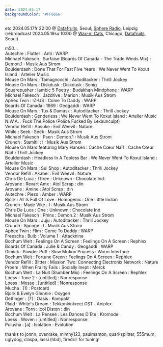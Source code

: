 ```yaml
---
date: 2024.05.17
backgroundColor: '#FF6666'
---
```


etc 2024.05.17fr 22:00 @ [Datafruits](http://www.datafruits.fm/), Seoul; [Sphere Radio](http://www.sphere-radio.net/), Leipzig  
(rebroadcast 2024.05.19su 10:00 @ [Wax-n' Cats](http://www.twitch.tv/waxncats), Chicago; [Datafruits](http://www.datafruits.fm/), Seoul)  

m50...  
Autechre : Flutter : Anti : WARP  
Michael Fakesch : Surfaise (Boards Of Canada - The Trade Winds Mix) : Demon.1 : Musik Aus Strom  
Boulderdash : Done That For Fast Five Years : We Never Went To Koxut Island : Artelier Music  
Mouse On Mars : Tamagnocchi : Autoditacker : Thrill Jockey  
Mouse On Mars : Diskdusk : Diskdusk : Sonig  
Squarepusher : Iambic 5 Poetry : Budakhan Mindphone : WARP  
Michael Fakesch : Jazdrive : Marion : Musik Aus Strom  
Aphex Twin : IZ-US : Come To Daddy : WARP  
Boards Of Canada : 1969 : Geogaddi : WARP  
Mouse On Mars : Tux & Damask : Autoditacker : Thrill Jockey  
Boulderdash : Genderless : We Never Went To Koxut Island : Artelier Music  
N.W.A. : Fuck The Police (Police Fucked By Lexaunculpt)  
Vendor Refill : Aosuke : Evil Weevil : Nature  
While : Seek : Seek : Musik Aus Strom  
Michael Fakesch : Psen : Demon.1 : Musik Aus Strom  
Crunch : Stemitil : I : Musik Aus Strom  
Mouse On Mars featuring Mary Hansen : Cache Cœur Naïf : Cache Cœur Naïf : Thrill Jockey  
Boulderdash : Headless In A Topless Bar : We Never Went To Koxut Island : Artelier Music  
Mouse On Mars : Sui Shop : Autoditacker : Thrill Jockey  
Vendor Refill : Akabei : Evil Weevil : Nature  
Chris De Luca : Three : Unknown : Chocolate Ind.  
Arovane : Revart Amx : Atol Scrap : din  
Arovane : Amine : Atol Scrap : din  
Autechre : Piezo : Amber : WARP  
Bjork : All Is Full Of Love : Homogenic : One Little Indian  
Crunch : Made Vike : I : Musik Aus Strom  
Chris De Luca : One : Unknown : Chocolate Ind.  
Michael Fakesch : Phins : Demon.2 : Musik Aus Strom  
Mouse On Mars : Juju : Autoditacker : Thrill Jockey  
Crunch : Sponge : I : Musik Aus Strom  
Aphex Twin : Flim : Come To Daddy : WARP  
Freescha : Bulb : Volume 1 : Attacknine  
Bochum Welt : Feelings On A Screen : Feelings On A Screen : Rephlex  
Boards Of Canada : Julie & Candy : Geogaddi : WARP  
Gimick : Powder Puff : Slow Motion Process : Worm Interface  
Bochum Welt : Fortune Green : Feelings On A Screen : Rephlex  
Vendor Refill : Blitter : Mission Two: Connecting Electronix Network : Nature  
Proem : When Frailty Fails : Socially Inept : Merck  
Bochum Welt : La Nuit (Slumber Mix) : Feelings On A Screen : Rephlex  
Loess : Tone 2 : \[untitled\] : Nonresponse  
Loess : Mosse : \[untitled\] : Nonresponse  
Mucha : \[1\] : Postcard  
Bjork & Evelyn Glennie : Oxygen  
Dettinger : \[7\] : Oasis : Kompakt  
Plaid : White's Dream : Tekkonkinkreet OST : Aniplex  
Arovane : Torn : Icol Diston : din  
Bochum Welt : La Pensee : Les Dances D'Ete : Kromode  
Loess : Woven : \[untitled\] : Nonresponse  
Pulusha : \[a\] : Isolation : Evolution  

thanks to jonnn, ovenrake, mimny123, paulmanton, quarksplitter, 555mum, uglydog, claspa, lassi (hbd), firedrill for tuning!